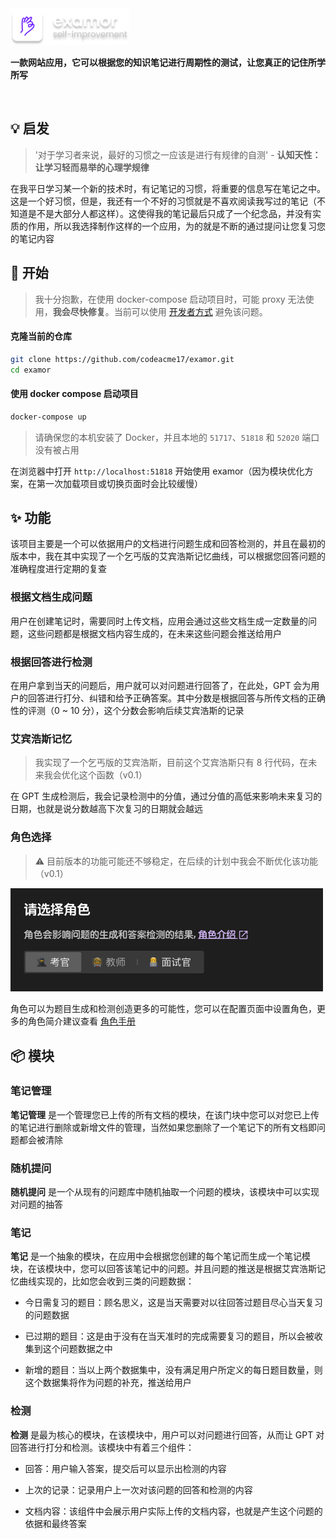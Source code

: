 </br>
</br>

<p>
  <img  width="190"  src="/docs/logo-text.png" />
</p>

<p>
  <strong>
    一款网站应用，它可以根据您的知识笔记进行周期性的测试，让您真正的记住所学所写
  </strong>
</p>

</br>

## 💡 启发

> '对于学习者来说，最好的习惯之一应该是进行有规律的自测' - **认知天性：让学习轻而易举的心理学规律**

在我平日学习某一个新的技术时，有记笔记的习惯，将重要的信息写在笔记之中。这是一个好习惯，但是，我还有一个不好的习惯就是不喜欢阅读我写过的笔记（不知道是不是大部分人都这样）。这使得我的笔记最后只成了一个纪念品，并没有实质的作用，所以我选择制作这样的一个应用，为的就是不断的通过提问让您复习您的笔记内容

## 🏁 开始

> 我十分抱歉，在使用 docker-compose 启动项目时，可能 proxy 无法使用，**我会尽快修复**。当前可以使用 [开发者方式](https://github.com/codeacme17/examor/blob/main/CONTRIBUTING.md#development-setup) 避免该问题。

#### 克隆当前的仓库

```bash
git clone https://github.com/codeacme17/examor.git
cd examor
```

#### 使用 docker compose 启动项目

```bash
docker-compose up
```

> 请确保您的本机安装了 Docker，并且本地的 `51717`、`51818` 和 `52020` 端口没有被占用

在浏览器中打开 `http://localhost:51818` 开始使用 examor（因为模块优化方案，在第一次加载项目或切换页面时会比较缓慢）

## ✨ 功能

该项目主要是一个可以依据用户的文档进行问题生成和回答检测的，并且在最初的版本中，我在其中实现了一个乞丐版的艾宾浩斯记忆曲线，可以根据您回答问题的准确程度进行定期的复查

### 根据文档生成问题

用户在创建笔记时，需要同时上传文档，应用会通过这些文档生成一定数量的问题，这些问题都是根据文档内容生成的，在未来这些问题会推送给用户

### 根据回答进行检测

在用户拿到当天的问题后，用户就可以对问题进行回答了，在此处，GPT 会为用户的回答进行打分、纠错和给予正确答案。其中分数是根据回答与所传文档的正确性的评测（0 ~ 10 分），这个分数会影响后续艾宾浩斯的记录

### 艾宾浩斯记忆

> 我实现了一个乞丐版的艾宾浩斯，目前这个艾宾浩斯只有 8 行代码，在未来我会优化这个函数（v0.1）

在 GPT 生成检测后，我会记录检测中的分值，通过分值的高低来影响未来复习的日期，也就是说分数越高下次复习的日期就会越远

### 角色选择

> ⚠️ 目前版本的功能可能还不够稳定，在后续的计划中我会不断优化该功能（v0.1）

<img  width="500"  src="/docs/screen-shot/role-cn.png" />

角色可以为题目生成和检测创造更多的可能性，您可以在配置页面中设置角色，更多的角色简介建议查看 [角色手册](/docs//cn-role.md)

## 📦️ 模块

### 笔记管理

**笔记管理** 是一个管理您已上传的所有文档的模块，在该门块中您可以对您已上传的笔记进行删除或新增文件的管理，当然如果您删除了一个笔记下的所有文档即问题都会被清除

### 随机提问

**随机提问** 是一个从现有的问题库中随机抽取一个问题的模块，该模块中可以实现对问题的抽答

### 笔记

**笔记** 是一个抽象的模块，在应用中会根据您创建的每个笔记而生成一个笔记模块，在该模块中，您可以回答该笔记中的问题。并且问题的推送是根据艾宾浩斯记忆曲线实现的，比如您会收到三类的问题数据：

- 今日需复习的题目：顾名思义，这是当天需要对以往回答过题目尽心当天复习的问题数据

- 已过期的题目：这是由于没有在当天准时的完成需要复习的题目，所以会被收集到这个问题数据之中

- 新增的题目：当以上两个数据集中，没有满足用户所定义的每日题目数量，则这个数据集将作为问题的补充，推送给用户

### 检测

**检测** 是最为核心的模块，在该模块中，用户可以对问题进行回答，从而让 GPT 对回答进行打分和检测。该模块中有着三个组件：

- 回答：用户输入答案，提交后可以显示出检测的内容

- 上次的记录：记录用户上一次对该问题的回答和检测的内容

- 文档内容：该组件中会展示用户实际上传的文档内容，也就是产生这个问题的依据和最终答案
